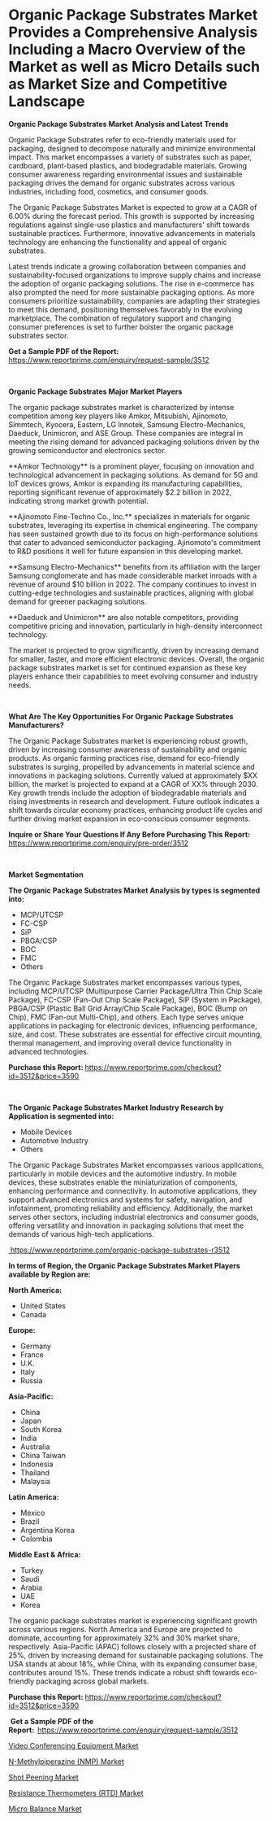 <p><h1>Organic Package Substrates Market Provides a Comprehensive Analysis Including a Macro Overview of the Market as well as Micro Details such as Market Size and Competitive Landscape</h1></p><p><strong>Organic Package Substrates Market Analysis and Latest Trends</strong></p>
<p><p>Organic Package Substrates refer to eco-friendly materials used for packaging, designed to decompose naturally and minimize environmental impact. This market encompasses a variety of substrates such as paper, cardboard, plant-based plastics, and biodegradable materials. Growing consumer awareness regarding environmental issues and sustainable packaging drives the demand for organic substrates across various industries, including food, cosmetics, and consumer goods.</p><p>The Organic Package Substrates Market is expected to grow at a CAGR of 6.00% during the forecast period. This growth is supported by increasing regulations against single-use plastics and manufacturers' shift towards sustainable practices. Furthermore, innovative advancements in materials technology are enhancing the functionality and appeal of organic substrates. </p><p>Latest trends indicate a growing collaboration between companies and sustainability-focused organizations to improve supply chains and increase the adoption of organic packaging solutions. The rise in e-commerce has also prompted the need for more sustainable packaging options. As more consumers prioritize sustainability, companies are adapting their strategies to meet this demand, positioning themselves favorably in the evolving marketplace. The combination of regulatory support and changing consumer preferences is set to further bolster the organic package substrates sector.</p></p>
<p><strong>Get a Sample PDF of the Report:&nbsp;</strong> <a href="https://www.reportprime.com/enquiry/request-sample/3512">https://www.reportprime.com/enquiry/request-sample/3512</a></p>
<p>&nbsp;</p>
<p><strong>Organic Package Substrates Major Market Players</strong></p>
<p><p>The organic package substrates market is characterized by intense competition among key players like Amkor, Mitsubishi, Ajinomoto, Simmtech, Kyocera, Eastern, LG Innotek, Samsung Electro-Mechanics, Daeduck, Unimicron, and ASE Group. These companies are integral in meeting the rising demand for advanced packaging solutions driven by the growing semiconductor and electronics sector.</p><p>**Amkor Technology** is a prominent player, focusing on innovation and technological advancement in packaging solutions. As demand for 5G and IoT devices grows, Amkor is expanding its manufacturing capabilities, reporting significant revenue of approximately $2.2 billion in 2022, indicating strong market growth potential.</p><p>**Ajinomoto Fine-Techno Co., Inc.** specializes in materials for organic substrates, leveraging its expertise in chemical engineering. The company has seen sustained growth due to its focus on high-performance solutions that cater to advanced semiconductor packaging. Ajinomoto's commitment to R&D positions it well for future expansion in this developing market.</p><p>**Samsung Electro-Mechanics** benefits from its affiliation with the larger Samsung conglomerate and has made considerable market inroads with a revenue of around $10 billion in 2022. The company continues to invest in cutting-edge technologies and sustainable practices, aligning with global demand for greener packaging solutions.</p><p>**Daeduck and Unimicron** are also notable competitors, providing competitive pricing and innovation, particularly in high-density interconnect technology.</p><p>The market is projected to grow significantly, driven by increasing demand for smaller, faster, and more efficient electronic devices. Overall, the organic package substrates market is set for continued expansion as these key players enhance their capabilities to meet evolving consumer and industry needs.</p></p>
<p>&nbsp;</p>
<p><strong>What Are The Key Opportunities For Organic Package Substrates Manufacturers?</strong></p>
<p><p>The Organic Package Substrates market is experiencing robust growth, driven by increasing consumer awareness of sustainability and organic products. As organic farming practices rise, demand for eco-friendly substrates is surging, propelled by advancements in material science and innovations in packaging solutions. Currently valued at approximately $XX billion, the market is projected to expand at a CAGR of XX% through 2030. Key growth trends include the adoption of biodegradable materials and rising investments in research and development. Future outlook indicates a shift towards circular economy practices, enhancing product life cycles and further driving market expansion in eco-conscious consumer segments.</p></p>
<p><strong>Inquire or Share Your Questions If Any Before Purchasing This Report:</strong> <a href="https://www.reportprime.com/enquiry/pre-order/3512">https://www.reportprime.com/enquiry/pre-order/3512</a></p>
<p>&nbsp;</p>
<p><strong>Market Segmentation</strong></p>
<p><strong>The Organic Package Substrates Market Analysis by types is segmented into:</strong></p>
<p><ul><li>MCP/UTCSP</li><li>FC-CSP</li><li>SiP</li><li>PBGA/CSP</li><li>BOC</li><li>FMC</li><li>Others</li></ul></p>
<p><p>The Organic Package Substrates market encompasses various types, including MCP/UTCSP (Multipurpose Carrier Package/Ultra Thin Chip Scale Package), FC-CSP (Fan-Out Chip Scale Package), SiP (System in Package), PBGA/CSP (Plastic Ball Grid Array/Chip Scale Package), BOC (Bump on Chip), FMC (Fan-out Multi-Chip), and others. Each type serves unique applications in packaging for electronic devices, influencing performance, size, and cost. These substrates are essential for effective circuit mounting, thermal management, and improving overall device functionality in advanced technologies.</p></p>
<p><strong>Purchase this Report:&nbsp;</strong><a href="https://www.reportprime.com/checkout?id=3512&price=3590">https://www.reportprime.com/checkout?id=3512&price=3590</a></p>
<p>&nbsp;</p>
<p><strong>The Organic Package Substrates Market Industry Research by Application is segmented into:</strong></p>
<p><ul><li>Mobile Devices</li><li>Automotive Industry</li><li>Others</li></ul></p>
<p><p>The Organic Package Substrates Market encompasses various applications, particularly in mobile devices and the automotive industry. In mobile devices, these substrates enable the miniaturization of components, enhancing performance and connectivity. In automotive applications, they support advanced electronics and systems for safety, navigation, and infotainment, promoting reliability and efficiency. Additionally, the market serves other sectors, including industrial electronics and consumer goods, offering versatility and innovation in packaging solutions that meet the demands of various high-tech applications.</p></p>
<p><a href="https://www.reportprime.com/organic-package-substrates-r3512">&nbsp;https://www.reportprime.com/organic-package-substrates-r3512</a></p>
<p><strong>In terms of Region, the Organic Package Substrates Market Players available by Region are:</strong></p>
<p>
    <p> <strong> North America: </strong>
        <ul>
            <li>United States</li>
            <li>Canada</li>
        </ul>
        </p> 
    <p> <strong> Europe: </strong>
        <ul>
            <li>Germany</li>
            <li>France</li>
            <li>U.K.</li>
            <li>Italy</li>
            <li>Russia</li>
        </ul>
        </p> 
    <p> <strong> Asia-Pacific: </strong>
        <ul>
            <li>China</li>
            <li>Japan</li>
            <li>South Korea</li>
            <li>India</li>
            <li>Australia</li>
            <li>China Taiwan</li>
            <li>Indonesia</li>
            <li>Thailand</li>
            <li>Malaysia</li>
        </ul>
        </p> 
    <p> <strong> Latin America: </strong>
        <ul>
            <li>Mexico</li>
            <li>Brazil</li>
            <li>Argentina Korea</li>
            <li>Colombia</li>
        </ul>
        </p> 
    <p> <strong> Middle East & Africa: </strong>
        <ul>
            <li>Turkey</li>
            <li>Saudi</li>
            <li>Arabia</li>
            <li>UAE</li>
            <li>Korea</li>
        </ul>
    </p>
    </p>
<p><p>The organic package substrates market is experiencing significant growth across various regions. North America and Europe are projected to dominate, accounting for approximately 32% and 30% market share, respectively. Asia-Pacific (APAC) follows closely with a projected share of 25%, driven by increasing demand for sustainable packaging solutions. The USA stands at about 18%, while China, with its expanding consumer base, contributes around 15%. These trends indicate a robust shift towards eco-friendly packaging across global markets.</p></p>
<p><strong>Purchase this Report: </strong><a href="https://www.reportprime.com/checkout?id=3512&price=3590">https://www.reportprime.com/checkout?id=3512&price=3590</a></p>
<p>&nbsp;<strong>Get a Sample PDF of the Report:&nbsp;&nbsp;</strong><a href="https://www.reportprime.com/enquiry/request-sample/3512">https://www.reportprime.com/enquiry/request-sample/3512</a></p>
<p><strong></strong></p>
<p><p><a href="https://www.linkedin.com/pulse/video-conferencing-equipment-market-global-regional-analysis-1pzwf?trackingId=Uty3VK%2FhSyCmkMt1iNoHLA%3D%3D">Video Conferencing Equipment Market</a></p><p><a href="https://issuu.com/reportprime-2/docs/n-methylpiperazine-nmp-market-size-_d3f57a394a0798">N-Methylpiperazine (NMP) Market</a></p><p><a href="https://www.linkedin.com/pulse/shot-peening-market2024-2031-industry-insights-investment-c8hqc?trackingId=8N%2FzXPN6SFSjOVxq4vluSg%3D%3D">Shot Peening Market</a></p><p><a href="https://issuu.com/reportprime-2/docs/resistance-thermometers-rtd-market-_4e1aea2c0cd687">Resistance Thermometers (RTD) Market</a></p><p><a href="https://www.linkedin.com/pulse/micro-balance-market-research-report-includes-analysis-lf3zc?trackingId=eIwqdNw2SGSrXNEp%2B8JLOg%3D%3D">Micro Balance Market</a></p></p>